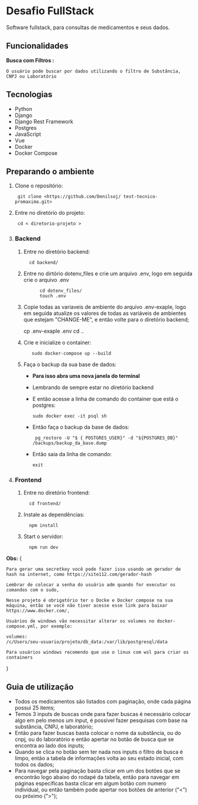 # Desafio FullStack #

Software fullstack, para consultas de medicamentos e seus dados.

## Funcionalidades ##

**Busca com Filtros :**

    O usuário pode buscar por dados utilizando o filtro de Substância, CNPJ ou Laboratório

## Tecnologias ##

- Python
- Django
- Django Rest Framework
- Postgres
- JavaScript
- Vue
- Docker
- Docker Compose

## Preparando o ambiente ##

1. Clone o repositório:

        git clone <https://github.com/Denilsoj/ test-tecnico-promaxima.git>
2. Entre no diretório do projeto:

        cd < diretorio-projeto >

3. ### Backend ###

   1. Entre no diretório backend:

            cd backend/

   2. Entre no dirtório dotenv_files e crie um arquivo .env, logo em seguida crie o arquivo .env

                cd dotenv_files/  
                touch .env
                
   3. Copie todas as variaveis de ambiente do arquivo .env-exaple, logo em seguida atualize os valores de todas as variáveis de ambientes que estejam "CHANGE-ME", e então volte para o diretório backend;

        cp .env-exaple .env
        cd ..
   4. Crie e inicialize o container:

             sudo docker-compose up --build

   5. Faça o backup da sua base de dados:
      - **Para isso abra uma nova janela do terminal**
      - Lembrando de sempre estar no diretório backend
      - E então acesse a linha de comando do container que está o postgres:

            sudo docker exec -it psql sh
      - Então faça o backup da base de dados:

             pg_restore -U "$ { POSTGRES_USER}" -d "${POSTGRES_DB}" /backups/backup_da_base.dump
      - Então saia da linha de comando:
  
            exit

4. ### Frontend ##

   1. Entre no diretório frontend:

            cd frontend/

   2. Instale as dependências:

            npm install
   3. Start o servidor:

            npm run dev

**Obs:** {

    Para gerar uma secretkey você pode fazer isso usando um gerador de hash na internet, como https://site112.com/gerador-hash

    Lembrar de colocar a senha do usuário adm quando for executar os comandos com o sudo,

    Nesse projeto é obrigatório ter o Docke e Docker compose na sua máquina, então se você não tiver acesse esse link para baixar https://www.docker.com/,

    Usuários de windows vão necessitar alterar os volumes no docker-compose.yml, por exemplo:
    
    volumes:
    /c/Users/seu-usuario/projeto/db_data:/var/lib/postgresql/data

    Para usuários windows recomendo que use o linux com wsl para criar os containers

}

## Guia de utilização ##

- Todos os medicamentos são listados com paginação, onde cada página possui 25 items;
- Temos 3 inputs de buscas onde para fazer buscas é necessário colocar algo em pelo menos um input, é possivel fazer pesquisas com base na substância, CNPJ, e laboratório;
- Então para fazer buscas basta colocar o nome da substância, ou do cnpj, ou do laboratório e então apertar no botão de busca que se encontra ao lado dos inputs;
- Quando se clica no botão sem ter nada nos inputs o filtro de busca é limpo, então a tabela de informações volta ao seu estado inicial, com todos os dados;
- Para navegar pela paginação basta clicar em um dos botões que se encontrão logo abaixo do rodapé da tabela, então para navegar em páginas específicas basta clicar em algum botão com numero individual, ou então também pode apertar nos botões de anterior ("<")  ou próximo (">");

